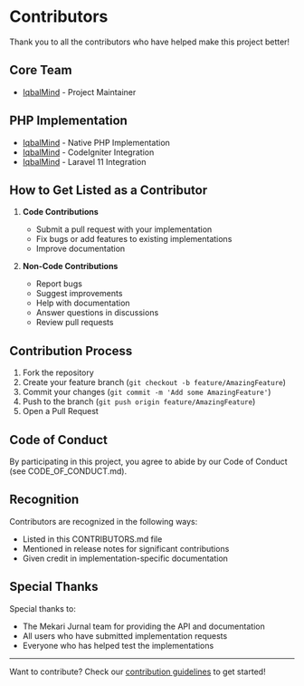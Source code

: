 # Contributors

Thank you to all the contributors who have helped make this project better! 

## Core Team

- [IqbalMind](https://github.com/iqbalmind) - Project Maintainer

## PHP Implementation
- [IqbalMind](https://github.com/iqbalmind) - Native PHP Implementation
- [IqbalMind](https://github.com/iqbalmind) - CodeIgniter Integration
- [IqbalMind](https://github.com/iqbalmind) - Laravel 11 Integration

## How to Get Listed as a Contributor

1. **Code Contributions**
   - Submit a pull request with your implementation
   - Fix bugs or add features to existing implementations
   - Improve documentation

2. **Non-Code Contributions**
   - Report bugs
   - Suggest improvements
   - Help with documentation
   - Answer questions in discussions
   - Review pull requests

## Contribution Process

1. Fork the repository
2. Create your feature branch (`git checkout -b feature/AmazingFeature`)
3. Commit your changes (`git commit -m 'Add some AmazingFeature'`)
4. Push to the branch (`git push origin feature/AmazingFeature`)
5. Open a Pull Request

## Code of Conduct

By participating in this project, you agree to abide by our Code of Conduct (see CODE_OF_CONDUCT.md).

## Recognition

Contributors are recognized in the following ways:
- Listed in this CONTRIBUTORS.md file
- Mentioned in release notes for significant contributions
- Given credit in implementation-specific documentation

## Special Thanks

Special thanks to:
- The Mekari Jurnal team for providing the API and documentation
- All users who have submitted implementation requests
- Everyone who has helped test the implementations

---

Want to contribute? Check our [contribution guidelines](./README.md#contributing-new-implementations) to get started!
